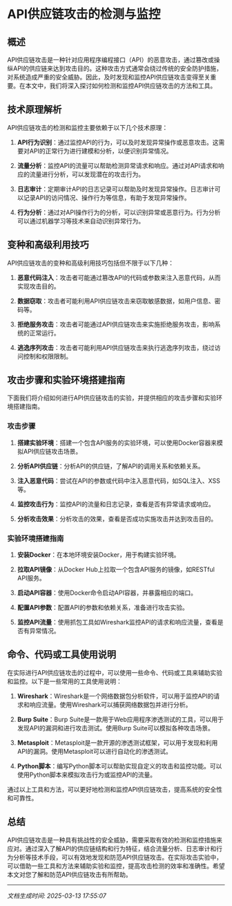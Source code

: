 # API供应链攻击的检测与监控

## 概述
API供应链攻击是一种针对应用程序编程接口（API）的恶意攻击，通过篡改或操纵API的供应链来达到攻击目的。这种攻击方式通常会绕过传统的安全防护措施，对系统造成严重的安全威胁。因此，及时发现和监控API供应链攻击变得至关重要。在本文中，我们将深入探讨如何检测和监控API供应链攻击的方法和工具。

## 技术原理解析
API供应链攻击的检测和监控主要依赖于以下几个技术原理：

1. **API行为识别**：通过监控API的行为，可以及时发现异常操作或恶意攻击。这需要对API的正常行为进行建模和分析，以便识别异常情况。

2. **流量分析**：监控API的流量可以帮助检测异常请求和响应。通过对API请求和响应的流量进行分析，可以发现潜在的攻击行为。

3. **日志审计**：定期审计API的日志记录可以帮助及时发现异常操作。日志审计可以记录API的访问情况、操作行为等信息，有助于发现异常操作。

4. **行为分析**：通过对API操作行为的分析，可以识别异常或恶意行为。行为分析可以通过机器学习等技术来自动识别异常行为。

## 变种和高级利用技巧
API供应链攻击的变种和高级利用技巧包括但不限于以下几种：

1. **恶意代码注入**：攻击者可能通过篡改API的代码或参数来注入恶意代码，从而实现攻击目的。

2. **数据窃取**：攻击者可能利用API供应链攻击来窃取敏感数据，如用户信息、密码等。

3. **拒绝服务攻击**：攻击者可能通过API供应链攻击来实施拒绝服务攻击，影响系统的正常运行。

4. **逃逸序列攻击**：攻击者可能利用API供应链攻击来执行逃逸序列攻击，绕过访问控制和权限限制。

## 攻击步骤和实验环境搭建指南
下面我们将介绍如何进行API供应链攻击的实验，并提供相应的攻击步骤和实验环境搭建指南。

### 攻击步骤
1. **搭建实验环境**：搭建一个包含API服务的实验环境，可以使用Docker容器来模拟API供应链攻击场景。

2. **分析API供应链**：分析API的供应链，了解API的调用关系和依赖关系。

3. **注入恶意代码**：尝试在API的参数或代码中注入恶意代码，如SQL注入、XSS等。

4. **监控攻击行为**：监控API的流量和日志记录，查看是否有异常请求或响应。

5. **分析攻击效果**：分析攻击的效果，查看是否成功实施攻击并达到攻击目的。

### 实验环境搭建指南
1. **安装Docker**：在本地环境安装Docker，用于构建实验环境。

2. **拉取API镜像**：从Docker Hub上拉取一个包含API服务的镜像，如RESTful API服务。

3. **启动API容器**：使用Docker命令启动API容器，并暴露相应的端口。

4. **配置API参数**：配置API的参数和依赖关系，准备进行攻击实验。

5. **监控API流量**：使用抓包工具如Wireshark监控API的请求和响应流量，查看是否有异常情况。

## 命令、代码或工具使用说明
在实际进行API供应链攻击的过程中，可以使用一些命令、代码或工具来辅助实验和监控。以下是一些常用的工具使用说明：

1. **Wireshark**：Wireshark是一个网络数据包分析软件，可以用于监控API的请求和响应流量。使用Wireshark可以捕获网络数据包并进行分析。

2. **Burp Suite**：Burp Suite是一款用于Web应用程序渗透测试的工具，可以用于发现API的漏洞和进行攻击测试。使用Burp Suite可以模拟各种攻击场景。

3. **Metasploit**：Metasploit是一款开源的渗透测试框架，可以用于发现和利用API的漏洞。使用Metasploit可以进行自动化的渗透测试。

4. **Python脚本**：编写Python脚本可以帮助实现自定义的攻击和监控功能。可以使用Python脚本来模拟攻击行为或监控API的流量。

通过以上工具和方法，可以更好地检测和监控API供应链攻击，提高系统的安全性和可靠性。

## 总结
API供应链攻击是一种具有挑战性的安全威胁，需要采取有效的检测和监控措施来应对。通过深入了解API的供应链结构和行为特征，结合流量分析、日志审计和行为分析等技术手段，可以有效地发现和防范API供应链攻击。在实际攻击实验中，可以借助一些工具和方法来辅助实验和监控，提高攻击检测的效率和准确性。希望本文对您了解和防范API供应链攻击有所帮助。

---

*文档生成时间: 2025-03-13 17:55:07*
